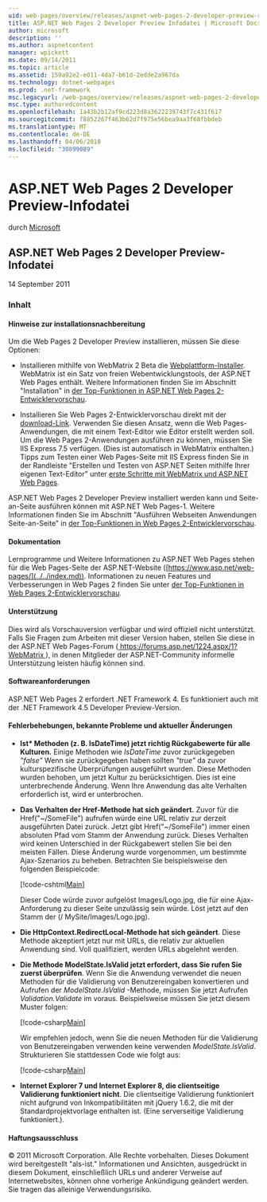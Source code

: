 ```yaml
---
uid: web-pages/overview/releases/aspnet-web-pages-2-developer-preview-readme
title: ASP.NET Web Pages 2 Developer Preview Infodatei | Microsoft Docs
author: microsoft
description: ''
ms.author: aspnetcontent
manager: wpickett
ms.date: 09/14/2011
ms.topic: article
ms.assetid: 159a92e2-e011-4da7-b61d-2edde2a967da
ms.technology: dotnet-webpages
ms.prod: .net-framework
msc.legacyurl: /web-pages/overview/releases/aspnet-web-pages-2-developer-preview-readme
msc.type: authoredcontent
ms.openlocfilehash: 1a43b2b12af9cd223d8a3622239743f7c431f617
ms.sourcegitcommit: f8852267f463b62d7f975e56bea9aa3f68fbbdeb
ms.translationtype: MT
ms.contentlocale: de-DE
ms.lasthandoff: 04/06/2018
ms.locfileid: "30899089"
---
```

<a name="aspnet-web-pages-2-developer-preview-readme"></a>ASP.NET Web Pages 2 Developer Preview-Infodatei
====================
durch [Microsoft](https://github.com/microsoft)

## <a name="aspnet-web-pages-2-developer-preview-readme"></a>ASP.NET Web Pages 2 Developer Preview-Infodatei

14 September 2011

### <a name="contents"></a>Inhalt

#### <a id="_Toc303701284"></a>  Hinweise zur installationsnachbereitung

Um die Web Pages 2 Developer Preview installieren, müssen Sie diese Optionen:

- Installieren mithilfe von WebMatrix 2 Beta die [Webplattform-Installer](https://go.microsoft.com/fwlink/?LinkId=226883). WebMatrix ist ein Satz von freien Webentwicklungstools, der ASP.NET Web Pages enthält. Weitere Informationen finden Sie im Abschnitt "Installation" in [der Top-Funktionen in ASP.NET Web Pages 2-Entwicklervorschau](https://go.microsoft.com/fwlink/?LinkID=227824).

- Installieren Sie Web Pages 2-Entwicklervorschau direkt mit der [download-Link](https://go.microsoft.com/fwlink/?LinkID=226335). Verwenden Sie diesen Ansatz, wenn die Web Pages-Anwendungen, die mit einem Text-Editor wie Editor erstellt werden soll. Um die Web Pages 2-Anwendungen ausführen zu können, müssen Sie IIS Express 7.5 verfügen. (Dies ist automatisch in WebMatrix enthalten.) Tipps zum Testen einer Web Pages-Seite mit IIS Express finden Sie in der Randleiste "Erstellen und Testen von ASP.NET Seiten mithilfe Ihrer eigenen Text-Editor" unter [erste Schritte mit WebMatrix und ASP.NET Web Pages](https://go.microsoft.com/fwlink/?LinkId=202889).

ASP.NET Web Pages 2 Developer Preview installiert werden kann und Seite-an-Seite ausführen können mit ASP.NET Web Pages-1. <a id="a"></a>Weitere Informationen finden Sie im Abschnitt "Ausführen Webseiten Anwendungen Seite-an-Seite" in [der Top-Funktionen in Web Pages 2-Entwicklervorschau](https://go.microsoft.com/fwlink/?LinkID=227824).

#### <a id="_Toc303701285"></a>  Dokumentation

Lernprogramme und Weitere Informationen zu ASP.NET Web Pages stehen für die Web Pages-Seite der ASP.NET-Website ([https://www.asp.net/web-pages/](../../index.md)). Informationen zu neuen Features und Verbesserungen in Web Pages 2 finden Sie unter [der Top-Funktionen in Web Pages 2-Entwicklervorschau](https://go.microsoft.com/fwlink/?LinkID=227824).

#### <a id="_Toc303701286"></a>  Unterstützung

<a id="_Toc209852135"></a><a id="_Toc255833657"></a> Dies wird als Vorschauversion verfügbar und wird offiziell nicht unterstützt. Falls Sie Fragen zum Arbeiten mit dieser Version haben, stellen Sie diese in der ASP.NET Web Pages-Forum ([ https://forums.asp.net/1224.aspx/1?WebMatrix ](https://forums.asp.net/1224.aspx/1?WebMatrix) ), in denen Mitglieder der ASP.NET-Community informelle Unterstützung leisten häufig können sind.

#### <a id="_Toc303701287"></a>  Softwareanforderungen

ASP.NET Web Pages 2 erfordert .NET Framework 4. Es funktioniert auch mit der .NET Framework 4.5 Developer Preview-Version.

<a id="_Toc303701288"></a><a id="_Breaking_Changes"></a>

#### <a name="fixes-known-issues-and-breaking-changes"></a>Fehlerbehebungen, bekannte Probleme und aktueller Änderungen

<a id="_Toc224729061"></a><a id="_Toc238051347"></a>

- **Ist\* Methoden (z. B. IsDateTime) jetzt richtig Rückgabewerte für alle Kulturen.** Einige Methoden wie *IsDateTime* zuvor zurückgegeben *"false"* Wenn sie zurückgegeben haben sollten *"true"* da zuvor kulturspezifische Überprüfungen ausgeführt wurden. Diese Methoden wurden behoben, um jetzt Kultur zu berücksichtigen. Dies ist eine unterbrechende Änderung. Wenn Ihre Anwendung das alte Verhalten erforderlich ist, wird er unterbrochen.
- **Das Verhalten der Href-Methode hat sich geändert.** Zuvor für die Href("~/SomeFile") aufrufen würde eine URL relativ zur derzeit ausgeführten Datei zurück. Jetzt gibt Href("~/SomeFile") immer einen absoluten Pfad vom Stamm der Anwendung zurück. Dieses Verhalten wird keinen Unterschied in der Rückgabewert stellen Sie bei den meisten Fällen. Diese Änderung wurde vorgenommen, um bestimmte Ajax-Szenarios zu beheben. Betrachten Sie beispielsweise den folgenden Beispielcode: 

    [!code-cshtml[Main](aspnet-web-pages-2-developer-preview-readme/samples/sample1.cshtml)]

    Dieser Code würde zuvor aufgelöst Images/Logo.jpg, die für eine Ajax-Anforderung zu dieser Seite unzulässig sein würde. Löst jetzt auf den Stamm der (/ MySite/Images/Logo.jpg).
- **Die HttpContext.RedirectLocal-Methode hat sich geändert**. Diese Methode akzeptiert jetzt nur mit URLs, die relativ zur aktuellen Anwendung sind. Voll qualifiziert, werden URLs abgelehnt werden.
- **Die Methode ModelState.IsValid jetzt erfordert, dass Sie rufen Sie zuerst überprüfen**. Wenn Sie die Anwendung verwendet die neuen Methoden für die Validierung von Benutzereingaben konvertieren und Aufrufen der *ModelState.IsValid* -Methode, müssen Sie jetzt Aufrufen *Validation.Validate* im voraus. Beispielsweise müssen Sie jetzt diesem Muster folgen: 

    [!code-csharp[Main](aspnet-web-pages-2-developer-preview-readme/samples/sample2.cs)]

  Wir empfehlen jedoch, wenn Sie die neuen Methoden für die Validierung von Benutzereingaben verwenden keine verwenden *ModelState.IsValid*. Strukturieren Sie stattdessen Code wie folgt aus: 

    [!code-csharp[Main](aspnet-web-pages-2-developer-preview-readme/samples/sample3.cs)]
- **Internet Explorer 7 und Internet Explorer 8, die clientseitige Validierung funktioniert nicht**. Die clientseitige Validierung funktioniert nicht aufgrund von Inkompatibilitäten mit jQuery 1.6.2, die mit der Standardprojektvorlage enthalten ist. (Eine serverseitige Validierung funktioniert.).

#### <a id="_Toc303701289"></a>  Haftungsausschluss

© 2011 Microsoft Corporation. Alle Rechte vorbehalten. Dieses Dokument wird bereitgestellt "als-ist." Informationen und Ansichten, ausgedrückt in diesem Dokument, einschließlich URLs und anderer Verweise auf Internetwebsites, können ohne vorherige Ankündigung geändert werden. Sie tragen das alleinige Verwendungsrisiko.
